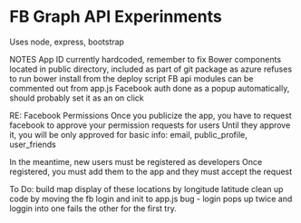FB Graph API Experinments
=======

Uses node, express, bootstrap

NOTES
  App ID currently hardcoded, remember to fix
  Bower components located in public directory, included as part of git package as azure refuses to run bower install from the deploy script
  FB api modules can be commented out from app.js
  Facebook auth done as a popup automatically, should probably set it as an on click

RE: Facebook Permissions
  Once you publicize the app, you have to request facebook to approve your permission requests for users
  Until they approve it, you will be only approved for basic info: email, public_profile, user_friends

  In the meantime, new users must be registered as developers
    Once registered, you must add them to the app and they must accept the request


To Do:
  build map display of these locations by longitude latitude
  clean up code by moving the fb login and init to app.js
  bug - login pops up twice and loggin into one fails the other for the first try.


